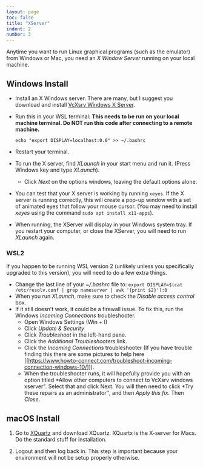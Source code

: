 ```yaml
---
layout: page
toc: false
title: "XServer"
indent: 2
number: 3
---
```


Anytime you want to run Linux graphical programs (such as the emulator) from Windows or Mac, you need an *X Window Server* running on your local machine. 

## Windows Install 

  - Install an X Windows server.  There are many, but I suggest you download and install [VcXsrv Windows X Server](https://sourceforge.net/projects/vcxsrv/).
  - Run this in your WSL terminal: **This needs to be run on your local machine terminal.  Do NOT run this code after connecting to a remote machine.**     
  
        echo "export DISPLAY=localhost:0.0" >> ~/.bashrc 

  - Restart your terminal.
  - To run the X server, find *XLaunch* in your start menu and run it. (Press Windows key and type *XLaunch*).
    - Click *Next* on the options windows, leaving the default options alone.
  - You can test that your X server is working by running `xeyes`.  If the X server is running correctly, this will create a pop-up window with a set of animated eyes that follow your mouse cursor.  (You may need to install *xeyes* using the command `sudo apt install x11-apps`).
  - When running, the XServer will display in your Windows system tray.  If you restart your computer, or close the XServer, you will need to run *XLaunch* again.

### WSL2 
If you happen to be running WSL version 2 (unlikely unless you specifically upgraded to this version), you will need to do a few extra things.  
  - Change the last line of your *~/.bashrc* file to: `export DISPLAY=$(cat /etc/resolv.conf | grep nameserver | awk '{print $2}'):0`
  - When you run *XLaunch*, make sure to check the *Disable access control* box.
  - If it still doesn't work, it could be a firewall issue.  To fix this, run the Windows *Incoming Connections* troubleshooter. 
      - Open Windows Settings (Win + I)
      - Click *Update & Security*
      - Click *Troubleshoot* in the left-hand pane.
      - Click the *Additional Troubleshooters* link.
      - Click the *Incoming Connections* troubleshooter (If you have trouble finding this there are some pictures to help here [[https://www.howto-connect.com/troubleshoot-incoming-connection-windows-10/]]).
      - When the troubleshooter runs, it will hopefully provide you with an option titled *Allow other computers to connect to VcXsrv windows xserver".  Select that and click Next.  You will then need to click *Try these repairs as an administrator'', and then *Apply this fix*.  Then *Close*.  

## macOS Install 

1. Go to [XQuartz](https://www.xquartz.org) and download XQuartz. XQuartx is the X-server for Macs. Do the standard stuff for installation.

2. Logout and then log back in. This step is important because your environment will not be setup properly otherwise.

